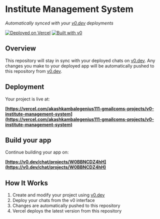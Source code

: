 # Institute Management System

*Automatically synced with your [v0.dev](https://v0.dev) deployments*

[![Deployed on Vercel](https://img.shields.io/badge/Deployed%20on-Vercel-black?style=for-the-badge&logo=vercel)](https://vercel.com/akashkambalegenius111-gmailcoms-projects/v0-institute-management-system)
[![Built with v0](https://img.shields.io/badge/Built%20with-v0.dev-black?style=for-the-badge)](https://v0.dev/chat/projects/W0BBNCDZ4hH)

## Overview

This repository will stay in sync with your deployed chats on [v0.dev](https://v0.dev).
Any changes you make to your deployed app will be automatically pushed to this repository from [v0.dev](https://v0.dev).

## Deployment

Your project is live at:

**[https://vercel.com/akashkambalegenius111-gmailcoms-projects/v0-institute-management-system](https://vercel.com/akashkambalegenius111-gmailcoms-projects/v0-institute-management-system)**

## Build your app

Continue building your app on:

**[https://v0.dev/chat/projects/W0BBNCDZ4hH](https://v0.dev/chat/projects/W0BBNCDZ4hH)**

## How It Works

1. Create and modify your project using [v0.dev](https://v0.dev)
2. Deploy your chats from the v0 interface
3. Changes are automatically pushed to this repository
4. Vercel deploys the latest version from this repository